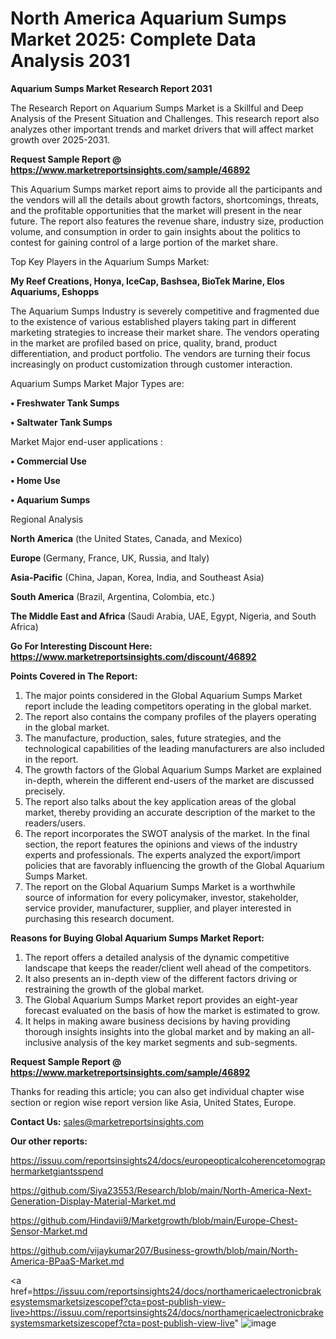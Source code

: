 # North America Aquarium Sumps Market 2025: Complete Data Analysis 2031

<strong>Aquarium Sumps Market Research Report 2031</strong>

The Research Report on Aquarium Sumps Market is a Skillful and Deep Analysis of the Present Situation and Challenges. This research report also analyzes other important trends and market drivers that will affect market growth over 2025-2031.

<strong>Request Sample Report @ <a href=https://www.marketreportsinsights.com/sample/46892>https://www.marketreportsinsights.com/sample/46892</a></strong>

This Aquarium Sumps market report aims to provide all the participants and the vendors will all the details about growth factors, shortcomings, threats, and the profitable opportunities that the market will present in the near future. The report also features the revenue share, industry size, production volume, and consumption in order to gain insights about the politics to contest for gaining control of a large portion of the market share.

Top Key Players in the Aquarium Sumps Market:

<strong>My Reef Creations, Honya, IceCap, Bashsea, BioTek Marine, Elos Aquariums, Eshopps</strong>

The Aquarium Sumps Industry is severely competitive and fragmented due to the existence of various established players taking part in different marketing strategies to increase their market share. The vendors operating in the market are profiled based on price, quality, brand, product differentiation, and product portfolio. The vendors are turning their focus increasingly on product customization through customer interaction.

Aquarium Sumps Market Major Types are:

<strong>•  Freshwater Tank Sumps

•  Saltwater Tank Sumps</strong>

Market Major end-user applications :

<strong>•  Commercial Use

•  Home Use

•  Aquarium Sumps</strong>

Regional Analysis

</u><strong><b>North America</b></strong> (the United States, Canada, and Mexico)

<strong><b>Europe </b></strong>(Germany, France, UK, Russia, and Italy)

<strong><b>Asia-Pacific</b></strong> (China, Japan, Korea, India, and Southeast Asia)

<strong><b>South America</b></strong> (Brazil, Argentina, Colombia, etc.)

<strong><b>The Middle East and Africa</b></strong> (Saudi Arabia, UAE, Egypt, Nigeria, and South Africa)

<strong>Go For Interesting Discount Here: <a href=https://www.marketreportsinsights.com/discount/46892>https://www.marketreportsinsights.com/discount/46892</a></strong>

<strong>Points Covered in The Report:</strong>
<ol>
  <li>The major points considered in the Global Aquarium Sumps Market report include the leading competitors operating in the global market.</li>
  <li>The report also contains the company profiles of the players operating in the global market.</li>
  <li>The manufacture, production, sales, future strategies, and the technological capabilities of the leading manufacturers are also included in the report.</li>
  <li>The growth factors of the Global Aquarium Sumps Market are explained in-depth, wherein the different end-users of the market are discussed precisely.</li>
  <li>The report also talks about the key application areas of the global market, thereby providing an accurate description of the market to the readers/users.</li>
  <li>The report incorporates the SWOT analysis of the market. In the final section, the report features the opinions and views of the industry experts and professionals. The experts analyzed the export/import policies that are favorably influencing the growth of the Global Aquarium Sumps Market.</li>
  <li>The report on the Global Aquarium Sumps Market is a worthwhile source of information for every policymaker, investor, stakeholder, service provider, manufacturer, supplier, and player interested in purchasing this research document.</li>
</ol>
<strong>Reasons for Buying Global Aquarium Sumps Market Report:</strong>

<ol>
  <li>The report offers a detailed analysis of the dynamic competitive landscape that keeps the reader/client well ahead of the competitors.</li>
  <li>It also presents an in-depth view of the different factors driving or restraining the growth of the global market.</li>
  <li>The Global Aquarium Sumps Market report provides an eight-year forecast evaluated on the basis of how the market is estimated to grow.</li>
  <li>It helps in making aware business decisions by having providing thorough insights insights into the global market and by making an all-inclusive analysis of the key market segments and sub-segments.</li>
</ol>
<strong>Request Sample Report @ <a href=https://www.marketreportsinsights.com/sample/46892>https://www.marketreportsinsights.com/sample/46892</a></strong>


Thanks for reading this article; you can also get individual chapter wise section or region wise report version like Asia, United States, Europe.

<strong>Contact Us:</strong>
sales@marketreportsinsights.com

<strong>Our other reports:</strong>

<a href=https://issuu.com/reportsinsights24/docs/europeopticalcoherencetomographermarketgiantsspend>https://issuu.com/reportsinsights24/docs/europeopticalcoherencetomographermarketgiantsspend</a>

<a href=https://github.com/Siya23553/Research/blob/main/North-America-Next-Generation-Display-Material-Market.md>https://github.com/Siya23553/Research/blob/main/North-America-Next-Generation-Display-Material-Market.md</a>

<a href=https://github.com/Hindavii9/Marketgrowth/blob/main/Europe-Chest-Sensor-Market.md>https://github.com/Hindavii9/Marketgrowth/blob/main/Europe-Chest-Sensor-Market.md</a>

<a href=https://github.com/vijaykumar207/Business-growth/blob/main/North-America-BPaaS-Market.md>https://github.com/vijaykumar207/Business-growth/blob/main/North-America-BPaaS-Market.md</a>

<a href=https://issuu.com/reportsinsights24/docs/northamericaelectronicbrakesystemsmarketsizescopef?cta=post-publish-view-live>https://issuu.com/reportsinsights24/docs/northamericaelectronicbrakesystemsmarketsizescopef?cta=post-publish-view-live</a>"
![image](https://github.com/user-attachments/assets/88f02af8-08e2-453a-8111-fba5fbbf07d0)
